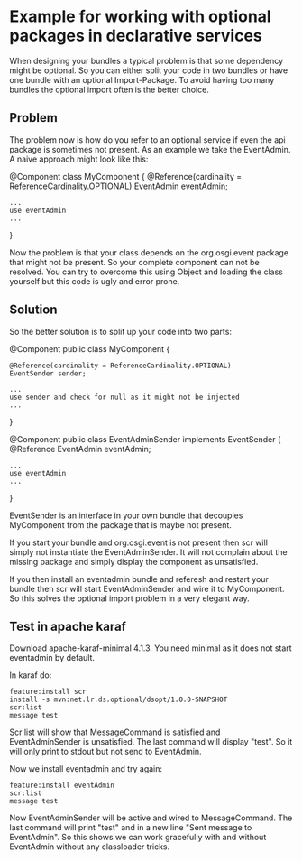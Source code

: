 # Example for working with optional packages in declarative services

When designing your bundles a typical problem is that some dependency might be optional.
So you can either split your code in two bundles or have one bundle with an optional Import-Package. To avoid having too many bundles the optional import often is the better choice.

## Problem

The problem now is how do you refer to an optional service if even the api package is sometimes not present. As an example we take the EventAdmin. A naive approach might look like this:

  @Component
  class MyComponent {
    @Reference(cardinality = ReferenceCardinality.OPTIONAL)
    EventAdmin eventAdmin;

    ...
    use eventAdmin
    ...
  }

Now the problem is that your class depends on the org.osgi.event package that might not be present. So your complete component can not be resolved. You can try to overcome this using Object and loading the class yourself but this code is ugly and error prone.

## Solution

So the better solution is to split up your code into two parts:

@Component
public class MyComponent {

    @Reference(cardinality = ReferenceCardinality.OPTIONAL)
    EventSender sender;

    ...
    use sender and check for null as it might not be injected
    ...
}

@Component
public class EventAdminSender implements EventSender {
    @Reference
    EventAdmin eventAdmin;

    ...
    use eventAdmin
    ...
}

EventSender is an interface in your own bundle that decouples MyComponent from the package that is maybe not present.

If you start your bundle and org.osgi.event is not present then scr will simply not instantiate the EventAdminSender. It will not complain about the missing package and simply display the component as unsatisfied.

If you then install an eventadmin bundle and referesh and restart your bundle then scr will start EventAdminSender and wire it to MyComponent. So this solves the optional import problem in a very elegant way.

## Test in apache karaf

Download apache-karaf-minimal 4.1.3. You need minimal as it does not start eventadmin by default.

In karaf do:

    feature:install scr
    install -s mvn:net.lr.ds.optional/dsopt/1.0.0-SNAPSHOT
    scr:list
    message test

Scr list will show that MessageCommand is satisfied and EventAdminSender is unsatisfied.
The last command will display "test". So it will only print to stdout but not send to EventAdmin.

Now we install eventadmin and try again:

    feature:install eventAdmin
    scr:list
    message test

Now EventAdminSender will be active and wired to MessageCommand. The last command will print "test" and in a new line "Sent message to EventAdmin". So this shows we can work gracefully with and without EventAdmin without any classloader tricks.
